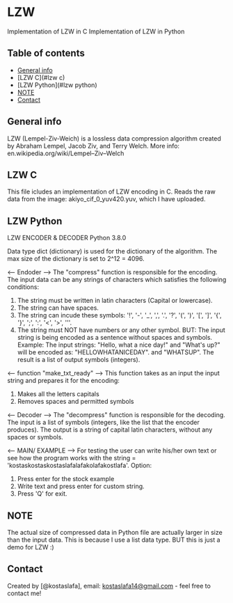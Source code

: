 # LZW
Implementation of LZW in C
Implementation of LZW in Python

## Table of contents
* [General info](#general-info)
* [LZW C](#lzw c)
* [LZW Python](#lzw python)
* [NOTE](#note)
* [Contact](#contact)

## General info 
LZW (Lempel-Ziv-Weich) is a lossless data compression algorithm created by Abraham Lempel, Jacob Ziv, and Terry Welch.
More info: en.wikipedia.org/wiki/Lempel–Ziv–Welch

## LZW C
This file icludes an implementation of LZW encoding in C.
Reads the raw data from the image: akiyo_cif_0_yuv420.yuv, which I have uploaded.

## LZW Python
LZW ENCODER & DECODER
Python 3.8.0

Data type dict (dictionary) is used for the dictionary of the algorithm.
The max size of the dictionary is set to 2^12 = 4096.

<-- Endoder -->
The "compress" function is responsible for the encoding. 
The input data can be any strings of characters which satisfies the following conditions:
1. The string must be written in latin characters (Capital or lowercase).
2. The string can have spaces.
3. The string can incude these symbols: '!', '-', '_', ',', '.', '?', '(', ')', '[', ']', '{', '}', ';', ':', '<', '>', '''.
4. The string must NOT have numbers or any other symbol.
BUT:
The input string is being encoded as a sentence without spaces and symbols.
Example: 
The input strings:  "Hello, what a nice day!" and "What's up?"
will be encoded as: "HELLOWHATANICEDAY".      and "WHATSUP".
The result is a list of output symbols (integers).

<-- function "make_txt_ready" -->
This function takes as an input the input string and prepares it for the encoding:
1. Makes all the letters capitals
2. Removes spaces and permitted symbols

<-- Decoder -->
The "decompress" function is responsible for the decoding.
The input is a list of symbols (integers, like the list that the encoder produces).
The output is a string of capital latin characters, without any spaces or symbols.

<-- MAIN/ EXAMPLE -->
For testing the user can write his/her own text or see how the program works with the string = 'kostaskostaskostaslafalafakolafakostlafa'.
Option:
1. Press enter for the stock example
2. Write text and press enter for custom string.
3. Press 'Q' for exit.

## NOTE 
The actual size of compressed data in Python file are actually larger in size than the input data. This is because I use a list data type.
BUT this is just a demo for LZW :)

## Contact
Created by [@kostaslafa], email: kostaslafa14@gmail.com - feel free to contact me!
